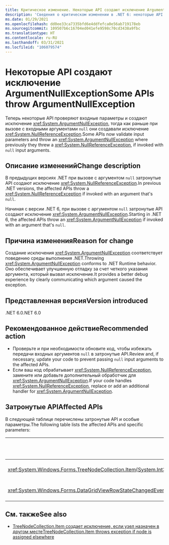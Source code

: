 ```yaml
---
title: Критическое изменение. Некоторые API создают исключение ArgumentNullException
description: 'Сведения о критическом изменении в .NET 6: некоторые API проверяют аргументы и теперь создают исключение ArgumentNullException.'
ms.date: 01/29/2021
ms.openlocfilehash: dd0ee33ca7335bfd6e4ddfefca0e56ab719178eb
ms.sourcegitcommit: 109507b6c16704ed041efe9598c70cd3438a9fbc
ms.translationtype: HT
ms.contentlocale: ru-RU
ms.lasthandoff: 03/31/2021
ms.locfileid: "106079574"
---
```

# <a name="some-apis-throw-argumentnullexception"></a><span data-ttu-id="32913-103">Некоторые API создают исключение ArgumentNullException</span><span class="sxs-lookup"><span data-stu-id="32913-103">Some APIs throw ArgumentNullException</span></span>

<span data-ttu-id="32913-104">Теперь некоторые API проверяют входные параметры и создают исключение <xref:System.ArgumentNullException>, тогда как раньше при вызове с входными аргументами `null` они создавали исключение <xref:System.NullReferenceException>.</span><span class="sxs-lookup"><span data-stu-id="32913-104">Some APIs now validate input parameters and throw an <xref:System.ArgumentNullException> where previously they threw a <xref:System.NullReferenceException>, if invoked with `null` input arguments.</span></span>

## <a name="change-description"></a><span data-ttu-id="32913-105">Описание изменений</span><span class="sxs-lookup"><span data-stu-id="32913-105">Change description</span></span>

<span data-ttu-id="32913-106">В предыдущих версиях .NET при вызове с аргументом `null` затронутые API создают исключение <xref:System.NullReferenceException>.</span><span class="sxs-lookup"><span data-stu-id="32913-106">In previous .NET versions, the affected APIs throw a <xref:System.NullReferenceException> if invoked with an argument that's `null`.</span></span>

<span data-ttu-id="32913-107">Начиная с версии .NET 6, при вызове с аргументом `null` затронутые API создают исключение <xref:System.ArgumentNullException>.</span><span class="sxs-lookup"><span data-stu-id="32913-107">Starting in .NET 6, the affected APIs throw an <xref:System.ArgumentNullException> if invoked with an argument that's `null`.</span></span>

## <a name="reason-for-change"></a><span data-ttu-id="32913-108">Причина изменения</span><span class="sxs-lookup"><span data-stu-id="32913-108">Reason for change</span></span>

<span data-ttu-id="32913-109">Создание исключения <xref:System.ArgumentNullException> соответствует поведению среды выполнения .NET.</span><span class="sxs-lookup"><span data-stu-id="32913-109">Throwing <xref:System.ArgumentNullException> conforms to .NET Runtime behavior.</span></span> <span data-ttu-id="32913-110">Оно обеспечивает улучшенную отладку за счет четкого указания аргумента, который вызвал исключение.</span><span class="sxs-lookup"><span data-stu-id="32913-110">It provides a better debug experience by clearly communicating which argument caused the exception.</span></span>

## <a name="version-introduced"></a><span data-ttu-id="32913-111">Представленная версия</span><span class="sxs-lookup"><span data-stu-id="32913-111">Version introduced</span></span>

<span data-ttu-id="32913-112">.NET 6.0</span><span class="sxs-lookup"><span data-stu-id="32913-112">.NET 6.0</span></span>

## <a name="recommended-action"></a><span data-ttu-id="32913-113">Рекомендованное действие</span><span class="sxs-lookup"><span data-stu-id="32913-113">Recommended action</span></span>

- <span data-ttu-id="32913-114">Проверьте и при необходимости обновите код, чтобы избежать передачи входных аргументов `null` в затронутые API.</span><span class="sxs-lookup"><span data-stu-id="32913-114">Review and, if necessary, update your code to prevent passing `null` input arguments to the affected APIs.</span></span>
- <span data-ttu-id="32913-115">Если ваш код обрабатывает <xref:System.NullReferenceException>, замените или добавьте дополнительный обработчик для <xref:System.ArgumentNullException>.</span><span class="sxs-lookup"><span data-stu-id="32913-115">If your code handles <xref:System.NullReferenceException>, replace or add an additional handler for <xref:System.ArgumentNullException>.</span></span>

## <a name="affected-apis"></a><span data-ttu-id="32913-116">Затронутые API</span><span class="sxs-lookup"><span data-stu-id="32913-116">Affected APIs</span></span>

<span data-ttu-id="32913-117">В следующей таблице перечислены затронутые API и особые параметры.</span><span class="sxs-lookup"><span data-stu-id="32913-117">The following table lists the affected APIs and specific parameters:</span></span>

| <span data-ttu-id="32913-118">Метод или свойство</span><span class="sxs-lookup"><span data-stu-id="32913-118">Method/property</span></span> | <span data-ttu-id="32913-119">Имя параметра</span><span class="sxs-lookup"><span data-stu-id="32913-119">Parameter name</span></span> | <span data-ttu-id="32913-120">Версия изменена</span><span class="sxs-lookup"><span data-stu-id="32913-120">Version changed</span></span> |
|-|-|-|
| <xref:System.Windows.Forms.TreeNodeCollection.Item(System.Int32)?displayProperty=fullName> | `index` | <span data-ttu-id="32913-121">Предварительная версия 1</span><span class="sxs-lookup"><span data-stu-id="32913-121">Preview 1</span></span> |
| <xref:System.Windows.Forms.DataGridViewRowStateChangedEventArgs.%23ctor(System.Windows.Forms.DataGridViewRow,System.Windows.Forms.DataGridViewElementStates)> | `dataGridViewRow` | <span data-ttu-id="32913-122">Предварительная версия 4</span><span class="sxs-lookup"><span data-stu-id="32913-122">Preview 4</span></span> |

## <a name="see-also"></a><span data-ttu-id="32913-123">См. также</span><span class="sxs-lookup"><span data-stu-id="32913-123">See also</span></span>

- [<span data-ttu-id="32913-124">TreeNodeCollection.Item создает исключение, если узел назначен в другом месте</span><span class="sxs-lookup"><span data-stu-id="32913-124">TreeNodeCollection.Item throws exception if node is assigned elsewhere</span></span>](treenodecollection-item-throws-argumentexception.md)

<!--

### Affected APIs

- `P:System.Windows.Forms.TreeNodeCollection.Item(System.Int32)`
- `M:System.Windows.Forms.DataGridViewRowStateChangedEventArgs.#ctor(System.Windows.Forms.DataGridViewRow,System.Windows.Forms.DataGridViewElementStates)`

### Category

Windows Forms

-->
